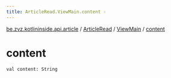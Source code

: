 ```yaml
---
title: ArticleRead.ViewMain.content - 
---
```


[be.zvz.kotlininside.api.article](../../index.html) / [ArticleRead](../index.html) / [ViewMain](index.html) / [content](./content.html)

# content

`val content: String`